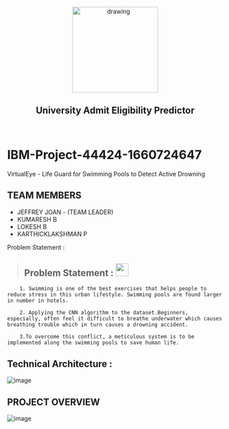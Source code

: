 <br>
<div align="center">
<img src="https://upload.wikimedia.org/wikipedia/commons/5/51/IBM_logo.svg"  align="center" alt="drawing" width="200" />
  <h2 align="center"> University Admit Eligibility Predictor <br></h2>

  </div>
 <br> 


# IBM-Project-44424-1660724647
VirtualEye - Life Guard for Swimming Pools to Detect Active Drowning


## TEAM MEMBERS
- JEFFREY JOAN - (TEAM LEADER) 
- KUMARESH B   
- LOKESH B
- KARTHICKLAKSHMAN P

Problem Statement :  
>## Problem Statement : <img src="https://media3.giphy.com/media/PiAjGFVGKd9vvhrxLa/giphy.gif?cid=ecf05e47q3eaer6sqflvudf7hihc8qzeq95zw7nga3pcbccc&rid=giphy.gif&ct=s" width="30px">

        1. Swimming is one of the best exercises that helps people to reduce stress in this urban lifestyle. Swimming pools are found larger in number in hotels.

        2. Applying the CNN algorithm to the dataset.Beginners, especially, often feel it difficult to breathe underwater which causes breathing trouble which in turn causes a drowning accident.

        3.To overcome this conflict, a meticulous system is to be implemented along the swimming pools to save human life.

## Technical Architecture : 

![image](https://user-images.githubusercontent.com/96305967/192237739-876694f0-c23e-4ccb-8f38-a1d7d627809e.png)

## PROJECT OVERVIEW
![image](https://user-images.githubusercontent.com/96305967/192242066-924d8cd1-f1f0-4176-b6d1-4bb6224a586e.png)

